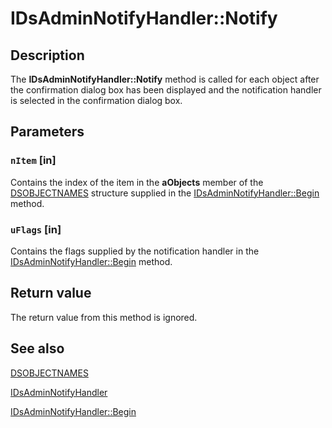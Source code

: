 # IDsAdminNotifyHandler::Notify

## Description

The **IDsAdminNotifyHandler::Notify** method is called for each object after the confirmation dialog box has been displayed and the notification handler is selected in the confirmation dialog box.

## Parameters

### `nItem` [in]

Contains the index of the item in the **aObjects** member of the [DSOBJECTNAMES](https://learn.microsoft.com/windows/desktop/api/dsclient/ns-dsclient-dsobjectnames) structure supplied in the [IDsAdminNotifyHandler::Begin](https://learn.microsoft.com/windows/desktop/api/dsadmin/nf-dsadmin-idsadminnotifyhandler-begin) method.

### `uFlags` [in]

Contains the flags supplied by the notification handler in the [IDsAdminNotifyHandler::Begin](https://learn.microsoft.com/windows/desktop/api/dsadmin/nf-dsadmin-idsadminnotifyhandler-begin) method.

## Return value

The return value from this method is ignored.

## See also

[DSOBJECTNAMES](https://learn.microsoft.com/windows/desktop/api/dsclient/ns-dsclient-dsobjectnames)

[IDsAdminNotifyHandler](https://learn.microsoft.com/windows/desktop/api/dsadmin/nn-dsadmin-idsadminnotifyhandler)

[IDsAdminNotifyHandler::Begin](https://learn.microsoft.com/windows/desktop/api/dsadmin/nf-dsadmin-idsadminnotifyhandler-begin)